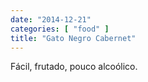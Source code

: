 ```yaml
---
date: "2014-12-21"
categories: [ "food" ]
title: "Gato Negro Cabernet"
---
```

Fácil, frutado, pouco alcoólico.

